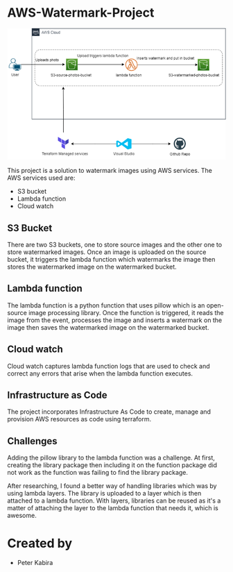 # AWS-Watermark-Project
![Architecture Diagram](MarkdownFiles/ArchitecturalDiagram.png)

This project is a solution to watermark images using AWS services. The AWS services used are:
* S3 bucket
* Lambda function
* Cloud watch

## S3 Bucket
There are two S3 buckets, one to store source images and the other one to store watermarked images. Once an image is uploaded on the source bucket, it triggers the lambda function which watermarks the image then stores the watermarked image on the watermarked bucket.

## Lambda function
The lambda function is a python function that uses pillow which is an open-source image processing library. Once the function is triggered, it reads the image from the event, processes the image and inserts a watermark on the image then saves the watermarked image on the watermarked bucket.

## Cloud watch
Cloud watch captures lambda function logs that are used to check and correct any errors that arise when the lambda function executes.

## Infrastructure as Code
The project incorporates Infrastructure As Code to create, manage and provision AWS resources as code using terraform.

## Challenges
Adding the pillow library to the lambda function was a challenge. At first, creating the library package then including it on the function package did not work as the function was failing to find the library package.

After researching, I found a better way of handling libraries which was by using lambda layers. The library is uploaded to a layer which is then attached to a lambda function. With layers, libraries can be reused as it's a matter of attaching the layer to the lambda function that needs it, which is awesome.

# Created by
* Peter Kabira